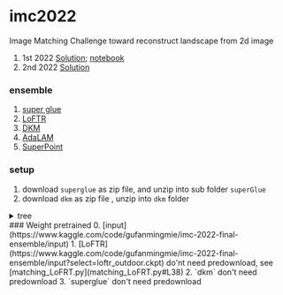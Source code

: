 # imc2022
Image Matching Challenge toward reconstruct landscape from 2d image
1. 1st 2022 [Solution](https://www.kaggle.com/competitions/image-matching-challenge-2022/discussion/329131); [notebook](https://www.kaggle.com/code/gufanmingmie/imc-2022-final-ensemble)
2. 2nd 2022 [Solution](https://www.kaggle.com/competitions/image-matching-challenge-2022/discussion/329317)
### ensemble
1. [super glue](https://paperswithcode.com/paper/superglue-learning-feature-matching-with)
2. [LoFTR](https://github.com/zju3dv/LoFTR)
3. [DKM](https://github.com/Parskatt/DKM)
4. [AdaLAM](https://arxiv.org/abs/2006.04250)
5. [SuperPoint](https://github.com/magicleap/SuperPointPretrainedNetwork)

### setup
1. download ``superglue`` as zip file, and unzip into sub folder `superGlue`
2. download ``dkm`` as zip file , unzip into `dkm` folder
<details>
<summary>tree </summary>

```
.
├── dkm
│   ├── assets
│   ├── data
│   ├── demo
│   ├── dkm
│   │   ├── benchmarks
│   │   │   └── deprecated
│   │   ├── checkpointing
│   │   ├── datasets
│   │   ├── losses
│   │   ├── models
│   │   │   ├── deprecated
│   │   │   ├── model_zoo
│   │   │   └──
│   │   ├── train
│   │   └── utils
│   ├── dkm.egg-info
│   ├── docs
│   ├── experiments
│   │   ├── deprecated
│   │   │   └── dkmv2
│   │   └── dkm
│   ├── pretrained
│   └── scripts
├── loFTR
└── superGlue
    ├── assets
    │   ├── freiburg_sequence
    │   ├── phototourism_sample_images
    │   └── scannet_sample_images
    └── models
        └── weights
```
</details>
### Weight pretrained
0. [input](https://www.kaggle.com/code/gufanmingmie/imc-2022-final-ensemble/input)
1. [LoFTR](https://www.kaggle.com/code/gufanmingmie/imc-2022-final-ensemble/input?select=loftr_outdoor.ckpt) do'nt need predownload, see [matching_LoFRT.py](matching_LoFRT.py#L38)
2. `dkm` don't need predownload
3. `superglue` don't need predownload

